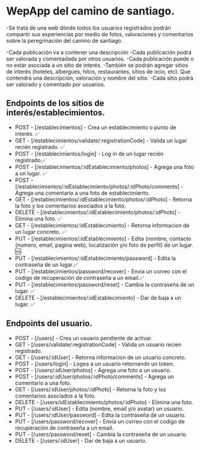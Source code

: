 # WepApp del camino de santiago.

-Se trata de una web dónde todos los usuarios registrados podrán compartir sus experiencias por medio de fotos, valoraciones y comentarios sobre la peregrinación del camino de santiago.

-Cada publicación va a contener una descripción
-Cada publicación podrá ser valorada y comentadada por otros usuarios.
-Cada publicación puede o no estar asociada a un sitio de interés.
-También se podrán agregar sitios de interés (hoteles, albergues, hitos, restaurantes, sitios de ocio, etc). Que contendrá una descripción, valoración y nombre del sitio.
-Cada sitio podrá ser valorado y comentado por usuarios.

## Endpoints de los sitios de interés/establecimientos.

-   POST - [/establecimientos] - Crea un establecimiento o punto de interés. ✅
-   GET - [/establecimientos/validate/:registrationCode] - Valida un lugar recién registrado. ✅
-   POST - [/establecimientos/login] - Log in de un lugar recién registrado.✅
-   POST - [/establecimientos/:idEstablecimiento/photos] - Agrega una foto a un lugar. ✅
-   POST - [/establecimientos/:idEstablecimiento/photos/:idPhoto/comments] - Agrega una comentario a una foto de establecimiento.
-   GET - [/establecimientos/:idEstablecimiento/photos/:idPhoto] - Retorna la foto y los comentarios asociados a la foto.
-   DELETE - [/establecimientos/:idEstablecimiento/photos/:idPhoto] - Elimina una foto. ✅
-   GET - [/establecimientos/:idEstablecimiento] - Retorna informacion de un lugar concreto. ✅
-   PUT - [/establecimientos/:idEstablecimiento] - Edita (nombre, contacto (numero, email, pagina web), localización y/o foto de perfil) de un lugar. 🆘
-   PUT - [/establecimientos/:idEstablecimiento/password] - Edita la contraseña de un lugar.✅
-   PUT - [/establecimientos/password/recover] - Envia un correo con el codigo de recuperación de contraseña a un email.✅
-   PUT - [/establecimientos/password/reset] - Cambia la contraseña de un lugar. ✅
-   DELETE - [/establecimientos/:idEstablecimiento] - Dar de baja a un lugar. ✅

## Endpoints del usuario.

-   POST - [/users] - Crea un usuario pendiente de activar.
-   GET - [/users/validate/:registrationCode] - Valida un usuario recien registrado.
-   GET - [/users/:idUser] - Retorna informacion de un usuario concreto.
-   POST - [/users/login] - Logea a un usuario retornando un token.
-   POST - [/users/:idUser/photos] - Agrega una foto a un usuario.
-   POST - [/users/:idUser/photos/:idPhoto/comments] - Agrega un comentario a una foto.
-   GET - [/users/:idUser/photos/:idPhoto] - Retorna la foto y los comentarios asociados a la foto.
-   DELETE - [/users/idEstablecimiento/photos/:idPhoto] - Elimina una foto.
-   PUT - [/users/:idUser] - Edita (nombre, email y/o avatar) un usuario.
-   PUT - [/users/:idUser/password] - Edita la contraseña de un usuario.
-   PUT - [/users/password/recover] - Envia un correo con el codigo de recuperación de contraseña a un email.
-   PUT - [/users/password/reset] - Cambia la contraseña de un usuario.
-   DELETE - [/users/:idUser] - Dar de baja a un usuario.
